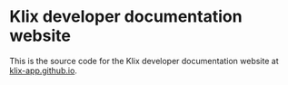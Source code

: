 # Klix developer documentation website

This is the source code for the Klix developer documentation website at [klix-app.github.io](https://klix-app.github.io).
